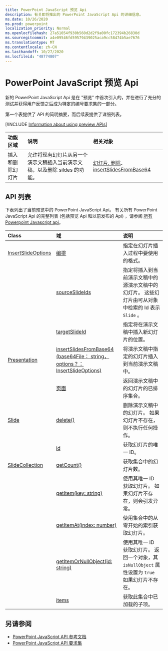```yaml
---
title: PowerPoint JavaScript 预览 Api
description: 有关即将推出的 PowerPoint JavaScript Api 的详细信息。
ms.date: 10/26/2020
ms.prod: powerpoint
localization_priority: Normal
ms.openlocfilehash: 27a51054f930b560d2d2f9a00fc172394b26830d
ms.sourcegitcommit: a4e09546fd59579439025aca9cc58474b5ae7676
ms.translationtype: MT
ms.contentlocale: zh-CN
ms.lasthandoff: 10/27/2020
ms.locfileid: "48774807"
---
```

# <a name="powerpoint-javascript-preview-apis"></a>PowerPoint JavaScript 预览 Api

新的 PowerPoint JavaScript Api 是在 "预览" 中首次引入的，并在进行了充分的测试并获得用户反馈之后成为特定的编号要求集的一部分。

第一个表提供了 API 的简明摘要，而后续表提供了详细列表。

[!INCLUDE [Information about using preview APIs](../../includes/using-preview-apis-host.md)]

| 功能区域 | 说明 | 相关对象 |
|:--- |:--- |:--- |
| 插入和删除幻灯片 | 允许将现有幻灯片从另一个演示文稿插入当前演示文稿，以及删除 sildes 的功能。 | [幻灯片. 删除](/javascript/api/powerpoint/powerpoint.slide#delete--)、 [insertSlidesFromBase64](/javascript/api/powerpoint/powerpoint.presentation#insertslidesfrombase64-base64file--options-)|

## <a name="api-list"></a>API 列表

下表列出了当前预览中的 PowerPoint JavaScript Api。 有关所有 PowerPoint JavaScript Api 的完整列表 (包括预览 Api 和以前发布的 Api) ，请参阅 [所有 Powerpoint Javascript api](/javascript/api/powerpoint?view=powerpoint-js-preview&preserve-view=true)。

| Class | 域 | 说明 |
|:---|:---|:---|
|[InsertSlideOptions](/javascript/api/powerpoint/powerpoint.insertslideoptions)|[编排](/javascript/api/powerpoint/powerpoint.insertslideoptions#formatting)|指定在幻灯片插入过程中要使用的格式。|
||[sourceSlideIds](/javascript/api/powerpoint/powerpoint.insertslideoptions#sourceslideids)|指定将插入到当前演示文稿中的源演示文稿中的幻灯片。 这些幻灯片由可从对象中检索的 Id 表示 `Slide` 。|
||[targetSlideId](/javascript/api/powerpoint/powerpoint.insertslideoptions#targetslideid)|指定将在演示文稿中插入新幻灯片的位置。|
|[Presentation](/javascript/api/powerpoint/powerpoint.presentation)|[insertSlidesFromBase64 (base64File： string，options？： InsertSlideOptions) ](/javascript/api/powerpoint/powerpoint.presentation#insertslidesfrombase64-base64file--options-)|将演示文稿中指定的幻灯片插入到当前演示文稿中。|
||[页面](/javascript/api/powerpoint/powerpoint.presentation#slides)|返回演示文稿中的幻灯片的已排序集合。|
|[Slide](/javascript/api/powerpoint/powerpoint.slide)|[delete()](/javascript/api/powerpoint/powerpoint.slide#delete--)|删除演示文稿中的幻灯片。 如果幻灯片不存在，则不执行任何操作。|
||[id](/javascript/api/powerpoint/powerpoint.slide#id)|获取幻灯片的唯一 ID。|
|[SlideCollection](/javascript/api/powerpoint/powerpoint.slidecollection)|[getCount()](/javascript/api/powerpoint/powerpoint.slidecollection#getcount--)|获取集合中的幻灯片数。|
||[getItem(key: string)](/javascript/api/powerpoint/powerpoint.slidecollection#getitem-key-)|使用其唯一 ID 获取幻灯片。 如果幻灯片不存在，则会引发异常。|
||[getItemAt(index: number)](/javascript/api/powerpoint/powerpoint.slidecollection#getitemat-index-)|使用集合中的从零开始的索引获取幻灯片。|
||[getItemOrNullObject(id: string)](/javascript/api/powerpoint/powerpoint.slidecollection#getitemornullobject-id-)|使用其唯一 ID 获取幻灯片。 返回一个对象，其 `isNullObject` 属性设置为 `true` 如果幻灯片不存在。|
||[items](/javascript/api/powerpoint/powerpoint.slidecollection#items)|获取此集合中已加载的子项。|

## <a name="see-also"></a>另请参阅

- [PowerPoint JavaScript API 参考文档](/javascript/api/powerpoint?view=powerpoint-js-preview&preserve-view=true)
- [PowerPoint JavaScript API 要求集](powerpoint-api-requirement-sets.md)
